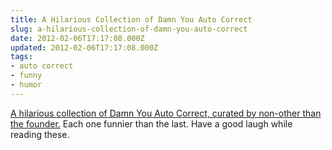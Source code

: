 ```yaml
---
title: A Hilarious Collection of Damn You Auto Correct
slug: a-hilarious-collection-of-damn-you-auto-correct
date: 2012-02-06T17:17:08.000Z
updated: 2012-02-06T17:17:08.000Z
tags:
- auto correct
- funny
- humor
---
```


<a href='http://damnyouautocorrect.com/16503/my-top-25-favorite-autocorrect-fails/'>A hilarious collection of Damn You Auto Correct, curated by non-other than the founder.</a>  Each one funnier than the last.  Have a good laugh while reading these. 
